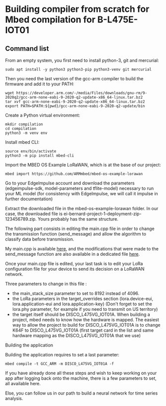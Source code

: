 # Building compiler from scratch for Mbed compilation for B-L475E-IOT01

## Command list

From an empty system, you first need to install python-3, git and mercurial:

	sudo apt install -y python3 python3-pip python3-venv git mercurial

Then you need the last version of the gcc-arm compiler to build the firmware and add it to your PATH:

	wget https://developer.arm.com/-/media/Files/downloads/gnu-rm/9-2020q2/gcc-arm-none-eabi-9-2020-q2-update-x86_64-linux.tar.bz2
	tar xvf gcc-arm-none-eabi-9-2020-q2-update-x86_64-linux.tar.bz2
	export PATH=$PATH:${pwd}/gcc-arm-none-eabi-9-2020-q2-update/bin

Create a Python virtual environment:

	mkdir compilation
	cd compilation
	python3 -m venv env

Install mbed CLI:

	source env/bin/activate
	python3 -m pip install mbed-cli

Import the MBED OS Example LoRaWAN, which is at the base of our project:

	mbed import https://github.com/ARMmbed/mbed-os-example-lorawan

Go to your EdgeImpulse account and download the parameters (edgeimpulse-sdk, model-parameters and tflite-model) necessary to run your ML model (for consistency with EdgeImpulse, we will call it impulse in further documentation)

Extract the downloaded file in the mbed-os-example-lorawan folder.
In our case, the downloaded file is ei-bernard-project-1-deployment-zip-123456789.zip. Yours probably has the same structure.

The following part consists in editing the main.cpp file in order to change the transmission function (send_message) and allow the algorithm to classify data before transmission.

My main.cpp is available [here](tests_lora_ei/main.cpp), and the modifications that were made to the send_message function are also available in a dedicated file [here](tests_lora_ei/send_message).

Once your main.cpp file is edited, your last task is to edit your LoRa configuration file for your device to send its decision on a LoRaWAN network.

Three parameters to change in this file :
- the main_stack_size parameter to set to 8192 instead of 4096.
- the LoRa parameters in the target_overrides section (lora.device-eui, lora.application-eui and lora.application-key) (Don't forget to set the lora.phy parameter, for example if you need to transmit on US territory)
- the target itself should be DISCO_L475VG_IOT01A. When building a project, mbed needs to know how the hardware is mapped. The easiest way to allow the project to build for DISCO_L475VG_IOT01A is to change K64F to DISCO_L475VG_IOT01A (first target card in the list and same hardware mapping as the DISCO_L475VG_IOT01A that we use)

Building the application

Building the application requires to set a last parameter:

	mbed compile -t GCC_ARM -m DISCO_L475VG_IOT01A -f

If you have already done all these steps and wish to keep working on your app after logging back onto the machine, there is a few parameters to set, all available here.

Else, you can follow us in our path to build a neural network for time series analysis.

